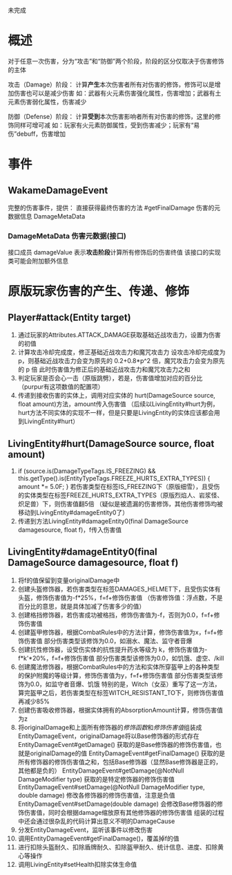 未完成

# 概述

对于任意一次伤害，分为“攻击”和“防御”两个阶段，阶段的区分仅取决于伤害修饰的主体

攻击（Damage）阶段：
计算**产生**本次伤害者所有对伤害的修饰，修饰可以是增加伤害也可以是减少伤害
如：武器有火元素伤害强化属性，伤害增加；武器有土元素伤害弱化属性，伤害减少

防御（Defense）阶段：
计算**受到**本次伤害影响者所有对伤害的修饰，这里的修饰同样可增可减
如：玩家有火元素防御属性，受到伤害减少；玩家有“易伤”debuff，伤害增加

# 事件

## WakameDamageEvent

完整的伤害事件，提供：
直接获得最终伤害的方法 #getFinalDamage
伤害的元数据信息 DamageMetaData

### DamageMetaData 伤害元数据(接口)

接口成员 damageValue 表示**攻击阶段**计算所有修饰后的伤害终值
该接口的实现类可能会附加额外信息

# 原版玩家伤害的产生、传递、修饰

## Player#attack(Entity target)

1. 通过玩家的Attributes.ATTACK_DAMAGE获取基础近战攻击力，设置为伤害的初值
2. 计算攻击冷却完成度，修正基础近战攻击力和魔咒攻击力 
   设攻击冷却完成度为 p，则基础近战攻击力会变为原先的 0.2+0.8*p^2 倍，魔咒攻击力会变为原先的 p 倍
   此时伤害值为修正后的基础近战攻击力和魔咒攻击力之和
3. 判定玩家是否会心一击（原版跳劈），若是，伤害值增加对应的百分比（purpur有这项数值的配置项）
4. 传递到接收伤害的实体上，调用对应实体的 hurt(DamageSource source, float amount)方法，amount传入伤害值
   （后续以LivingEntity#hurt为例，hurt方法不同实体的实现不一样，但是只要是LivingEntity的实体应该都会用到LivingEntity#hurt）

## LivingEntity#hurt(DamageSource source, float amount)
1. if (source.is(DamageTypeTags.IS_FREEZING) && this.getType().is(EntityTypeTags.FREEZE_HURTS_EXTRA_TYPES)) { amount *= 5.0F; }
   若伤害类型在标签IS_FREEZING下（原版细雪），且受伤的实体类型在标签FREEZE_HURTS_EXTRA_TYPES（原版烈焰人、岩浆怪、炽足兽）下，则伤害值翻5倍
   （疑似是被遗漏的伤害修饰，其他伤害修饰均被移动到LivingEntity#damageEntity0了）
2. 传递到方法LivingEntity#damageEntity0(final DamageSource damagesource, float f)，f传入伤害值

## LivingEntity#damageEntity0(final DamageSource damagesource, float f)
1. 将f的值保留到变量originalDamage中
2. 创建头盔修饰器，若伤害类型在标签DAMAGES_HELMET下，且受伤实体有头盔，修饰伤害值为-f*25%，f=f+修饰伤害值
   （伤害修饰值：浮点数，不是百分比的意思，就是具体加减了伤害多少的值）
3. 创建格挡修饰器，若伤害成功被格挡，修饰伤害值为-f，否则为0.0，f=f+修饰伤害值
4. 创建盔甲修饰器，根据CombatRules中的方法计算，修饰伤害值为x，f=f+修饰伤害值
   部分伤害类型该修饰为0.0，如溺水、魔法、监守者音爆
5. 创建抗性修饰器，设受伤实体的抗性提升药水等级为 k，修饰伤害值为-f*k'*20%，f=f+修饰伤害值
   部分伤害类型该修饰为0.0，如饥饿、虚空、/kill
6. 创建魔法修饰器，根据CombatRules中的方法和实体所穿盔甲上的各种类型的保护附魔的等级计算，修饰伤害值为y，f=f+修饰伤害值
   部分伤害类型该修饰为0.0，如监守者音爆、饥饿
   特别的是，Witch（女巫）重写了这一方法，算完盔甲之后，若伤害类型在标签WITCH_RESISTANT_TO下，则修饰伤害值再减少85%
7. 创建伤害吸收修饰器，根据实体拥有的AbsorptionAmount计算，修饰伤害值为z
8. 将originalDamage和上面所有修饰器的*修饰函数*和*修饰伤害值*组装成EntityDamageEvent，originalDamage将以Base修饰器的形式存在
   EntityDamageEvent#getDamage() 获取的是Base修饰器的修饰伤害值，也就是originalDamage的值
   EntityDamageEvent#getFinalDamage() 获取的是所有修饰器的修饰伤害值之和，包括Base修饰器（显然Base修饰器是正的，其他都是负的）
   EntityDamageEvent#getDamage(@NotNull DamageModifier type) 获取的是特定修饰器的修饰伤害值
   EntityDamageEvent#setDamage(@NotNull DamageModifier type, double damage) 修改各修饰器的修饰伤害值，注意是负值
   EntityDamageEvent#setDamage(double damage) 会修改Base修饰器的修饰伤害值，同时会根据damage缩放原有其他修饰器的修饰伤害值
   组装的过程中还会通过很杂乱的代码计算出意义不明的DamageCause
9. 分发EntityDamageEvent，监听该事件以修改伤害
10. 调用EntityDamageEvent#getFinalDamage()，覆盖掉f的值
11. 进行扣除头盔耐久、扣除盾牌耐久、扣除盔甲耐久、统计信息、进度、扣除黄心等操作
12. 调用LivingEntity#setHealth扣除实体生命值